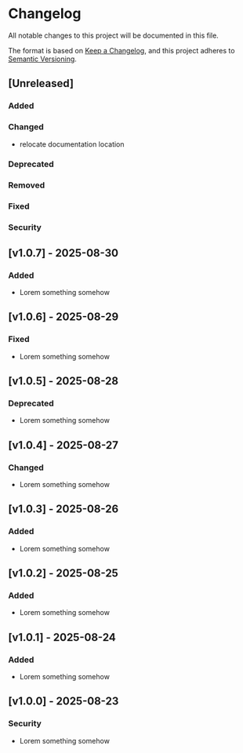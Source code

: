 # Changelog

All notable changes to this project will be documented in this file.

The format is based on [Keep a Changelog](https://keepachangelog.com/en/1.0.0/),
and this project adheres to [Semantic Versioning](https://semver.org/spec/v2.0.0.html).

## [Unreleased]

### Added

### Changed

- relocate documentation location

### Deprecated

### Removed

### Fixed

### Security

## [v1.0.7] - 2025-08-30

### Added

- Lorem something somehow

## [v1.0.6] - 2025-08-29

### Fixed

- Lorem something somehow

## [v1.0.5] - 2025-08-28

### Deprecated

- Lorem something somehow

## [v1.0.4] - 2025-08-27

### Changed

- Lorem something somehow

## [v1.0.3] - 2025-08-26

### Added

- Lorem something somehow

## [v1.0.2] - 2025-08-25

### Added

- Lorem something somehow

## [v1.0.1] - 2025-08-24

### Added

- Lorem something somehow

## [v1.0.0] - 2025-08-23

### Security

- Lorem something somehow
